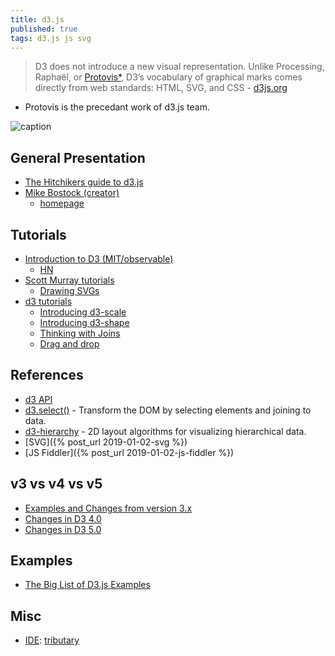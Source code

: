 ```yaml
---
title: d3.js
published: true
tags: d3.js js svg
---
```

> D3 does not introduce a new visual representation. Unlike Processing, Raphaël, or [Protovis*](http://mbostock.github.io/protovis/), D3’s vocabulary of graphical marks comes directly from web standards: HTML, SVG, and CSS - [d3js.org](https://d3js.org/)

* Protovis is the precedant work of d3.js team.

![caption](https://cdn-images-1.medium.com/max/1818/1*KfsnI5vicI0ozs1uP85Pfg.png)

## General Presentation

- [The Hitchikers guide to d3.js](https://medium.com/@enjalot/the-hitchhikers-guide-to-d3-js-a8552174733a)    
- [Mike Bostock (creator)](https://www.reddit.com/r/dataisbeautiful/comments/3k3if4/hi_im_mike_bostock_creator_of_d3js_and_a_former/)
    -  [homepage](https://bost.ocks.org/mike/)

## Tutorials
- [Introduction to D3 (MIT/observable)](https://observablehq.com/@mitvis/introduction-to-d3)
	- [HN](https://news.ycombinator.com/item?id=22476930)
- [Scott Murray tutorials](http://alignedleft.com/tutorials/d3/)
    - [Drawing SVGs](https://alignedleft.com/tutorials/d3/drawing-svgs)
- [d3 tutorials](https://github.com/d3/d3/wiki/Tutorials)
   - [Introducing d3-scale](https://medium.com/@mbostock/introducing-d3-scale-61980c51545f)
   - [Introducing d3-shape](https://medium.com/@mbostock/introducing-d3-shape-73f8367e6d12)
   - [Thinking with Joins](https://bost.ocks.org/mike/join/)
   - [Drag and drop](https://octoperf.com/blog/2018/04/18/d3-js-drag-and-drop-tutorial/)

## References
- [d3 API](https://github.com/d3/d3/blob/master/API.md#d3-api-reference)
- [d3.select()](https://github.com/d3/d3-selection) - Transform the DOM by selecting elements and joining to data.
- [d3-hierarchy](https://github.com/d3/d3-hierarchy#d3-hierarchy) - 2D layout algorithms for visualizing hierarchical data. 
- [SVG]({% post_url 2019-01-02-svg %})
- [JS Fiddler]({% post_url 2019-01-02-js-fiddler %})

## v3 vs v4 vs v5
- [Examples and Changes from version 3.x](http://denvycom.com/blog/d3-js-version-4-x-examples-and-changes-from-version-3-x/)
- [Changes in D3 4.0](https://github.com/d3/d3/blob/master/CHANGES.md#changes-in-d3-40)
- [Changes in D3 5.0](https://github.com/d3/d3/blob/master/CHANGES.md#changes-in-d3-50)

## Examples

- [The Big List of D3.js Examples](http://christopheviau.com/d3list/)
## Misc
- [IDE](https://softwarerecs.stackexchange.com/questions/11272/recommended-ide-for-d3-js): [tributary](http://tributary.io/inlet/4653053)
